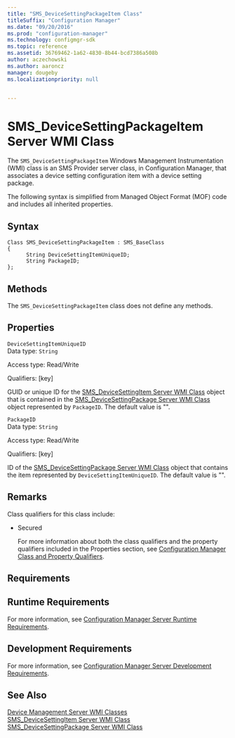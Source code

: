 ```yaml
---
title: "SMS_DeviceSettingPackageItem Class"
titleSuffix: "Configuration Manager"
ms.date: "09/20/2016"
ms.prod: "configuration-manager"
ms.technology: configmgr-sdk
ms.topic: reference
ms.assetid: 36769462-1a62-4830-8b44-bcd7386a508b
author: aczechowski
ms.author: aaroncz
manager: dougeby
ms.localizationpriority: null


---
```

# SMS_DeviceSettingPackageItem Server WMI Class
The `SMS_DeviceSettingPackageItem` Windows Management Instrumentation (WMI) class is an SMS Provider server class, in Configuration Manager, that associates a device setting configuration item with a device setting package.  

 The following syntax is simplified from Managed Object Format (MOF) code and includes all inherited properties.  

## Syntax  

```  
Class SMS_DeviceSettingPackageItem : SMS_BaseClass  
{  
      String DeviceSettingItemUniqueID;  
      String PackageID;  
};  
```  

## Methods  
 The `SMS_DeviceSettingPackageItem` class does not define any methods.  

## Properties  
 `DeviceSettingItemUniqueID`  
 Data type: `String`  

 Access type: Read/Write  

 Qualifiers: [key]  

 GUID or unique ID for the [SMS_DeviceSettingItem Server WMI Class](../../../develop/reference/mdm/sms_devicesettingitem-server-wmi-class.md) object that is contained in the [SMS_DeviceSettingPackage Server WMI Class](../../../develop/reference/mdm/sms_devicesettingpackage-server-wmi-class.md) object represented by `PackageID`. The default value is "".  

 `PackageID`  
 Data type: `String`  

 Access type: Read/Write  

 Qualifiers: [key]  

 ID of the [SMS_DeviceSettingPackage Server WMI Class](../../../develop/reference/mdm/sms_devicesettingpackage-server-wmi-class.md) object that contains the item represented by `DeviceSettingItemUniqueID`. The default value is "".  

## Remarks  
 Class qualifiers for this class include:  

- Secured  

  For more information about both the class qualifiers and the property qualifiers included in the Properties section, see [Configuration Manager Class and Property Qualifiers](../../../develop/reference/misc/class-and-property-qualifiers.md).  

## Requirements  

## Runtime Requirements  
 For more information, see [Configuration Manager Server Runtime Requirements](../../../develop/core/reqs/server-runtime-requirements.md).  

## Development Requirements  
 For more information, see [Configuration Manager Server Development Requirements](../../../develop/core/reqs/server-development-requirements.md).  

## See Also  
 [Device Management Server WMI Classes](../../../develop/reference/mdm/device-management-server-wmi-classes.md)   
 [SMS_DeviceSettingItem Server WMI Class](../../../develop/reference/mdm/sms_devicesettingitem-server-wmi-class.md)   
 [SMS_DeviceSettingPackage Server WMI Class](../../../develop/reference/mdm/sms_devicesettingpackage-server-wmi-class.md)
